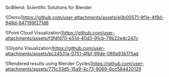 SciBlend: Scientific Solutions for Blender


![Demo]https://github.com/user-attachments/assets/e0b00571-9f1e-4f9d-948d-847199f271d8

![Point Cloud Visualization]https://github.com/user-attachments/assets/f3fdfd70-e51d-40d3-91cb-79b22e4c247c


![Glyphs Visualization]https://github.com/user-attachments/assets/bc24531a-0751-4fbf-99de-089a93b175ad


![Rendered results using Blender Cycles]https://github.com/user-attachments/assets/771c33d5-15a9-4c73-9069-6cc584420129




